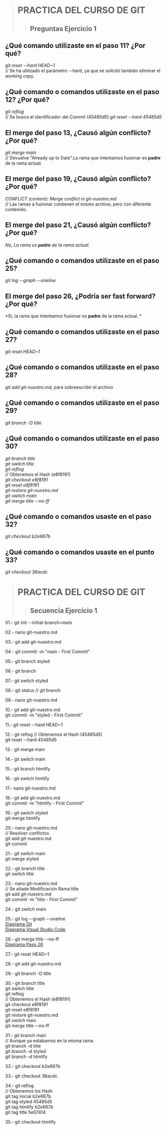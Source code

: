 ># PRACTICA DEL CURSO DE GIT
>>##  Preguntas Ejercicio 1
## **¿Qué comando utilizaste en el paso 11? ¿Por qué?**
*git reset --hard HEAD~1*   
// Se ha utilizado el parámetro --hard, ya que se solicitó también eliminar el working copy.

## **¿Qué comando o comandos utilizaste en el paso 12? ¿Por qué?**
*git reflog*  
// Se busca el identificador del Commit (45485d5)
*git reset --hard 45485d5*

## **El merge del paso 13, ¿Causó algún conflicto? ¿Por qué?**
*git merge main*  
// Devuelve "Already up to Date".La rama que intentamos fusionar es **padre** de la rama actual.

## **El merge del paso 19, ¿Causó algún conflicto? ¿Por qué?**
*CONFLICT (content): Merge conflict in git-nuestro.md*   
// Las ramas a fusionar contienen el mismo archivo, pero con diferente contenido.

## **El merge del paso 21, ¿Causó algún conflicto? ¿Por qué?**
*No, La rama es **padre** de la rama actual.*

## **¿Qué comando o comandos utilizaste en el paso 25?**
*git log --graph --oneline*

## **El merge del paso 26, ¿Podría ser fast forward? ¿Por qué?**
*Si, la rama que intentamos fusionar es **padre** de la rama actual. *

## **¿Qué comando o comandos utilizaste en el paso 27?**
*git reset HEAD~1*

## **¿Qué comando o comandos utilizaste en el paso 28?**
*git add git-nuestro.md*, pàra sobreescribir el archivo

## **¿Qué comando o comandos utilizaste en el paso 29?**
*git branch -D title*

## **¿Qué comando o comandos utilizaste en el paso 30?**
*git branch title*  
*git switch title*  
*git reflog*   
// Obtenemos el Hash (e8f8191)  
*git checkout e8f8191*  
*git reset e8f8191*  
*git restore git-nuestro.md*  
*git switch main*  
*git merge title --no-ff*  

## **¿Qué comando o comandos usaste en el paso 32?**
*git checkout b2e667b*  

## **¿Qué comando o comandos usaste en el punto 33?**
*git checkout 36acdc*  


># PRACTICA DEL CURSO DE GIT
>>##  Secuencia Ejercicio 1

01.- git init --initial-branch=main  

02.- nano git-nuestro.md  

03.- git add git-nuestro.md  

04.- git commit -m "main - First Commit"  

05.- git branch styled  

06.- git branch  

07.- git switch styled  

08.- git status // git branch  

09.- nano git-nuestro.md  

10.- git add git-nuestro.md  
     git commit -m "styled - First Commit"  

11.- git reset --hard HEAD~1  

12.- git reflog // Obtenemos el Hash (45485d5)  
     git reset --hard 45485d5  

13.- git merge main  

14.- git switch main  

15.- git branch htmlify  

16.- git switch htmlify  

17.- nano git-nuestro.md  

18.- git add git-nuestro.md  
     git commit -m "htmlify - First Commit"  

19.- git switch styled  
     git merge htmlify  

20.- nano git-nuestro.md  
     // Resolver conflictos  
     git add git-nuestro.md  
     git commit  

21.- git switch main  
     git merge styled  

22.- git branch title  
     git switch title  

23.- nano git-nuestro.md  
     // Se añade Modificación Rama title  
     git add git-nuestro.md  
     git commit -m "title - First Commit"  

24.- git switch main  

25.- git log --graph --oneline  
[Diagrama Git](./assets/Diagram1.PNG)  
[Diagrama Visual Studio Code](./assets/Diagram1.PNG)  

26.- git merge title --no-ff  
[Diagrama Paso 26](./assets/Diagram3.PNG)  

27.- git reset HEAD~1  

28.- git add git-nuestro.md  

29.- git branch -D title  

30.- git branch title  
     git switch title  
     git reflog  
     // Obtenemos el Hash (e8f8191)  
     git checkout e8f8191  
     git reset e8f8191  
     git restore git-nuestro.md  
     git switch main  
     git merge title --no-ff  

31.- git branch main  
     // Aunque ya estabamos en la misma rama  
     git branch -d title  
     git branch -d styled  
     git branch -d htmlify  

32.- git checkout b2e667b  

33.- git checkout 36acdc  

34.- git reflog  
     // Obtenemos los Hash  
     git tag inicial b2e667b  
     git tag styled 45485d5  
     git tag htmlify b2e667b  
     git tag title 5e07414  

35.- git checkout htmlify  